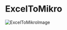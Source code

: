 # ExcelToMikro


![ExcelToMikroImage](https://user-images.githubusercontent.com/99588506/207611406-2b642a20-bcca-43d3-971b-33e99a7aeb04.png)
